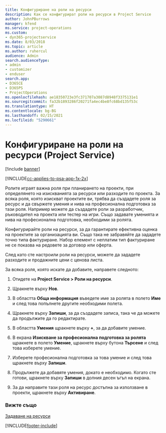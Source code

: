 ```yaml
---
title: Конфигуриране на роли на ресурси
description: Как се конфигурират роли на ресурси в Project Service
author: JohnPBurrows
manager: kfend
ms.service: project-operations
ms.custom:
- dyn365-projectservice
ms.date: 8/03/2018
ms.topic: article
ms.author: ruhercul
audience: Admin
search.audienceType:
- admin
- customizer
- enduser
search.app:
- D365CE
- D365PS
- ProjectOperations
ms.openlocfilehash: ae18350723e3fc371707a3087d8948f3375131e1
ms.sourcegitcommit: fa32b1893286f20271fa4ec4be8fc68bd135f53c
ms.translationtype: HT
ms.contentlocale: bg-BG
ms.lasthandoff: 02/15/2021
ms.locfileid: "5290661"
---
```

# <a name="configure-resource-roles-project-service"></a>Конфигуриране на роли на ресурси (Project Service)

[!include [banner](../includes/psa-now-project-operations.md)]

[!INCLUDE[cc-applies-to-psa-app-1x-2x](../includes/cc-applies-to-psa-app-1x-2x.md)]

Ролите играят важна роля при планирането на проекти, при определянето на изискванията за ресурси или разходите по проекта. За всяка роля, която изискват проектите ви, трябва да създадете роля за ресурс и да свържете умения и нива на професионална подготовка за тази роля. Например можете да създадете роли за разработчик, ръководител на проекта или тестер на игри. Също задавате уменията и нива на професионална подготовка, необходими за ролята.  
  
 Конфигурирайте роли на ресурси, за да гарантирате ефективна оценка на проектите за организацията ви.  Също така не забравяйте да зададете точно типа фактуриране. Набор елемент с неплатим тип фактуриране не се показва на редовете за договор или оферта.  
  
 След като сте настроили роли на ресурси, можете да зададете разходите и продажните цени с ценова листа.  
  
 За всяка роля, която искате да добавите, направете следното:  
  
1.  Отидете на **Project Service > Роли на ресурси**.  
  
2.  Щракнете върху **Нов**.  
  
3.  В областта **Обща информация** въведете име за ролята в полето **Име** и след това попълнете другите необходими полета.  
  
4.  Щракнете върху **Запиши**, за да създадете записа, така че да можете да продължите да го редактирате.  
  
5.  В областта **Умения** щракнете върху **+**, за да добавите умение.  
  
6.  В екрана **Изискване за професионална подготовка за ролята** щракнете в полето **Умение**, щракнете върху бутона **Търсене** и след това изберете умение.  
  
7.  Изберете професионална подготовка за това умение и след това щракнете върху **Запиши**.  
  
8.  Продължете да добавяте умения, докато е необходимо. Когато сте готови, щракнете върху **Запиши** в долния десен ъгъл на екрана.  
  
9. За да направите тази роля на ресурс достъпна за използване в проекти, щракнете върху **Активиране**.  
  
### <a name="see-also"></a>Вижте също  
 [Задаване на ресурси](../psa/set-up-resources.md)


[!INCLUDE[footer-include](../includes/footer-banner.md)]